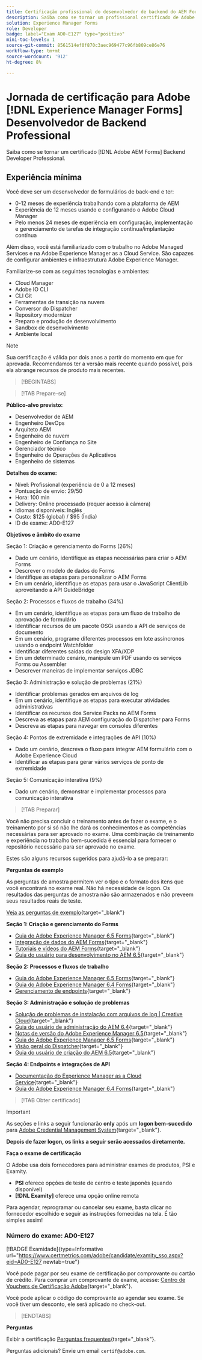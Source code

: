 ```yaml
---
title: Certificação profissional do desenvolvedor de backend do AEM Forms
description: Saiba como se tornar um profissional certificado de Adobe AEM Forms Backend Developer.
solution: Experience Manager Forms
role: Developer
badge: label="Exam AD0-E127" type="positivo"
mini-toc-levels: 1
source-git-commit: 8561514ef0f870c3aec969477c96fb809ce86e76
workflow-type: tm+mt
source-wordcount: '912'
ht-degree: 8%

---
```


# Jornada de certificação para Adobe [!DNL Experience Manager Forms] Desenvolvedor de Backend Professional

Saiba como se tornar um certificado [!DNL Adobe AEM Forms] Backend Developer Professional.

## Experiência mínima

Você deve ser um desenvolvedor de formulários de back-end e ter:

* 0-12 meses de experiência trabalhando com a plataforma de AEM
* Experiência de 12 meses usando e configurando o Adobe Cloud Manager
* Pelo menos 24 meses de experiência em configuração, implementação e gerenciamento de tarefas de integração contínua/implantação contínua

Além disso, você está familiarizado com o trabalho no Adobe Managed Services e na Adobe Experience Manager as a Cloud Service. São capazes de configurar ambientes e infraestrutura Adobe Experience Manager.

Familiarize-se com as seguintes tecnologias e ambientes:

* Cloud Manager
* Adobe IO CLI
* CLI Git
* Ferramentas de transição na nuvem
* Conversor do Dispatcher
* Repository modernizer
* Preparo e produção de desenvolvimento
* Sandbox de desenvolvimento
* Ambiente local

>[!NOTE]
>
>Sua certificação é válida por dois anos a partir do momento em que for aprovada. Recomendamos ter a versão mais recente quando possível, pois ela abrange recursos de produto mais recentes.

>[!BEGINTABS]

>[!TAB Prepare-se]

**Público-alvo previsto:**

* Desenvolvedor de AEM
* Engenheiro DevOps
* Arquiteto AEM
* Engenheiro de nuvem
* Engenheiro de Confiança no Site
* Gerenciador técnico
* Engenheiro de Operações de Aplicativos
* Engenheiro de sistemas

**Detalhes do exame:**

* Nível: Profissional (experiência de 0 a 12 meses)
* Pontuação de envio: 29/50
* Hora: 100 min
* Delivery: Online processado (requer acesso à câmera)
* Idiomas disponíveis: Inglês
* Custo: $125 (global) / $95 (Índia)
* ID de exame: AD0-E127

**Objetivos e âmbito do exame**

Seção 1: Criação e gerenciamento do Forms (26%)

* Dado um cenário, identifique as etapas necessárias para criar o AEM Forms
* Descrever o modelo de dados do Forms
* Identifique as etapas para personalizar o AEM Forms
* Em um cenário, identifique as etapas para usar o JavaScript ClientLib aproveitando a API GuideBridge

Seção 2: Processos e fluxos de trabalho (34%)

* Em um cenário, identifique as etapas para um fluxo de trabalho de aprovação de formulário
* Identificar recursos de um pacote OSGi usando a API de serviços de documento
* Em um cenário, programe diferentes processos em lote assíncronos usando o endpoint Watchfolder
* Identificar diferentes saídas do design XFA/XDP
* Em um determinado cenário, manipule um PDF usando os serviços Forms ou Assembler
* Descrever maneiras de implementar serviços JDBC

Seção 3: Administração e solução de problemas (21%)

* Identificar problemas gerados em arquivos de log
* Em um cenário, identifique as etapas para executar atividades administrativas
* Identificar os recursos dos Service Packs no AEM Forms
* Descreva as etapas para AEM configuração do Dispatcher para Forms
* Descreva as etapas para navegar em consoles diferentes

Seção 4: Pontos de extremidade e integrações de API (10%)

* Dado um cenário, descreva o fluxo para integrar AEM formulário com o Adobe Experience Cloud
* Identificar as etapas para gerar vários serviços de ponto de extremidade

Seção 5: Comunicação interativa (9%)

* Dado um cenário, demonstrar e implementar processos para comunicação interativa

>[!TAB Preparar]

Você não precisa concluir o treinamento antes de fazer o exame, e o treinamento por si só não lhe dará os conhecimentos e as competências necessárias para ser aprovado no exame. Uma combinação de treinamento e experiência no trabalho bem-sucedida é essencial para fornecer o repositório necessário para ser aprovado no exame.

Estes são alguns recursos sugeridos para ajudá-lo a se preparar:

**Perguntas de exemplo**

As perguntas de amostra permitem ver o tipo e o formato dos itens que você encontrará no exame real. Não há necessidade de logon. Os resultados das perguntas de amostra não são armazenados e não preveem seus resultados reais de teste.

[Veja as perguntas de exemplo](https://scorpion.caveon.com/launchpad/ad0-e127-adobe-experience-manager-backend-forms-developer-professional-copy-7s2acv){target="_blank"}

**Seção 1: Criação e gerenciamento do Forms**

* [Guia do Adobe Experience Manager 6.5 Forms](https://experienceleague.adobe.com/docs/experience-manager-65/forms/home.html?lang=en){target="_blank"}
* [Integração de dados do AEM Forms](https://experienceleague.adobe.com/docs/experience-manager-65/forms/form-data-model/data-integration.html?lang=en#data-integration-overview){target="_blank"}
* [Tutoriais e vídeos do AEM Forms](https://experienceleague.adobe.com/docs/experience-manager-learn/forms/overview.html?lang=pt-BR){target="_blank"}
* [Guia do usuário para desenvolvimento no AEM 6.5](https://experienceleague.adobe.com/docs/experience-manager-65/developing/home.html?lang=en){target="_blank"}

**Seção 2: Processos e fluxos de trabalho**

* [Guia do Adobe Experience Manager 6.5 Forms](https://experienceleague.adobe.com/docs/experience-manager-65/forms/home.html?lang=en){target="_blank"}
* [Guia do Adobe Experience Manager 6.4 Forms](https://experienceleague.adobe.com/docs/experience-manager-64/forms/home.html?lang=en){target="_blank"}
* [Gerenciamento de endpoints](https://help.adobe.com/en_US/AEMForms/6.1/AdminHelp/WS92d06802c76abadb-5145d5d12905ce07e7-7ff6.2.html#WS92d06802c76abadb1c01fa7512905cdf2c9-7fd9.2){target="_blank"}

**Seção 3: Administração e solução de problemas**

* [Solução de problemas de instalação com arquivos de log | Creative Cloud](https://helpx.adobe.com/creative-cloud/kb/troubleshoot-install-logs-cc.html){target="_blank"}
* [Guia do usuário de administração do AEM 6.4](https://experienceleague.adobe.com/docs/experience-manager-64/administering/home.html?lang=en){target="_blank"}
* [Notas de versão do Adobe Experience Manager 6.5](https://experienceleague.adobe.com/docs/experience-manager-65/release-notes/home.html?lang=en){target="_blank"}
* [Guia do Adobe Experience Manager 6.5 Forms](https://experienceleague.adobe.com/docs/experience-manager-65/forms/home.html?lang=en){target="_blank"}
* [Visão geral do Dispatcher](https://experienceleague.adobe.com/docs/experience-manager-dispatcher/using/dispatcher.html?lang=pt-BR){target="_blank"}
* [Guia do usuário de criação do AEM 6.5](https://experienceleague.adobe.com/docs/experience-manager-65/authoring/home.html?lang=en){target="_blank"}

**Seção 4: Endpoints e integrações de API**

* [Documentação do Experience Manager as a Cloud Service](https://experienceleague.adobe.com/docs/experience-manager-cloud-service/content/home.html?lang=pt-BR){target="_blank"}
* [Guia do Adobe Experience Manager 6.4 Forms](https://experienceleague.adobe.com/docs/experience-manager-64/forms/home.html?lang=en){target="_blank"}

>[!TAB Obter certificado]

>[!IMPORTANT]
>
>As seções e links a seguir funcionarão **only**  após um **logon bem-sucedido** para [Adobe Credential Management System](http://www.certmetrics.com/adobe){target="_blank"}.

**Depois de fazer logon, os links a seguir serão acessados diretamente.**

**Faça o exame de certificação**

O Adobe usa dois fornecedores para administrar exames de produtos, PSI e Examity.

* **PSI** oferece opções de teste de centro e teste japonês (quando disponível)
* **[!DNL Examity]** oferece uma opção online remota

Para agendar, reprogramar ou cancelar seu exame, basta clicar no fornecedor escolhido e seguir as instruções fornecidas na tela. É tão simples assim!

### Número do exame: AD0-E127

[!BADGE Examidade]{type=Informative url="https://www.certmetrics.com/adobe/candidate/examity_sso.aspx?eid=AD0-E127 newtab=true"}

Você pode pagar por seu exame de certificação por comprovante ou cartão de crédito. Para comprar um comprovante de exame, acesse: [Centro de Vouchers de Certificação Adobe](https://market.xvoucher.com/adobe/global){target="_blank"}.

Você pode aplicar o código do comprovante ao agendar seu exame. Se você tiver um desconto, ele será aplicado no check-out.

>[!ENDTABS]

**Perguntas**

Exibir a certificação [Perguntas frequentes](https://experienceleague.adobe.com/docs/certification/certification/faq.html?lang=en){target="_blank"}.

Perguntas adicionais? Envie um email `certif@adobe.com`.
